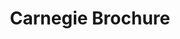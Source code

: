 ---
inv_num: 2012-150
add_credit:
url: 2012-150-carnegie-brochure
title: Carnegie Brochure
year: '2012'
display_year: '2012'
medium: Booklet
dims:
pitch:
ps: "​Brochure made for a show at the Carnegie Museum. Unknown edition. Not for sale
  or available outside of the show.&nbsp;"
live_url:
youtube:
related_code:
subheading:
download:
commission:
layout: things-i-made
---